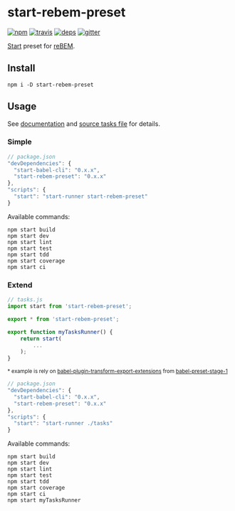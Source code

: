 # start-rebem-preset

[![npm](https://img.shields.io/npm/v/start-rebem-preset.svg?style=flat-square)](https://www.npmjs.com/package/start-rebem-preset)
[![travis](http://img.shields.io/travis/rebem/start-preset.svg?style=flat-square)](https://travis-ci.org/rebem/start-preset)
[![deps](https://img.shields.io/gemnasium/rebem/start-preset.svg?style=flat-square)](https://gemnasium.com/rebem/start-preset)
[![gitter](https://img.shields.io/badge/gitter-join_chat_%E2%86%92-46bc99.svg?style=flat-square)](https://gitter.im/rebem/rebem)

[Start](https://github.com/start-runner/start) preset for [reBEM](https://github.com/rebem/rebem).

## Install

```
npm i -D start-rebem-preset
```

## Usage

See [documentation](https://github.com/start-runner/start#readme) and [source tasks file](lib/index.js) for details.

### Simple

```js
// package.json
"devDependencies": {
  "start-babel-cli": "0.x.x",
  "start-rebem-preset": "0.x.x"
},
"scripts": {
  "start": "start-runner start-rebem-preset"
}
```

Available commands:

```
npm start build
npm start dev
npm start lint
npm start test
npm start tdd
npm start coverage
npm start ci
```

### Extend

```js
// tasks.js
import start from 'start-rebem-preset';

export * from 'start-rebem-preset';

export function myTasksRunner() {
    return start(
        ...
    );
}
```

<sup>* example is rely on [babel-plugin-transform-export-extensions](https://babeljs.io/docs/plugins/transform-export-extensions/) from [babel-preset-stage-1](https://babeljs.io/docs/plugins/preset-stage-1/)</sup>

```js
// package.json
"devDependencies": {
  "start-babel-cli": "0.x.x",
  "start-rebem-preset": "0.x.x"
},
"scripts": {
  "start": "start-runner ./tasks"
}
```

Available commands:

```
npm start build
npm start dev
npm start lint
npm start test
npm start tdd
npm start coverage
npm start ci
npm start myTasksRunner
```
